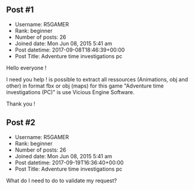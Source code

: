 ## Post #1
- Username: R5GAMER
- Rank: beginner
- Number of posts: 26
- Joined date: Mon Jun 08, 2015 5:41 am
- Post datetime: 2017-09-08T18:46:39+00:00
- Post Title: Adventure time investigations pc

Hello everyone !

I need you help ! is possible to extract all ressources (Animations, obj and other) in format fbx or obj (maps) for this game "Adventure time investigations (PC)"
is use Vicious Engine Software.

Thank you !
## Post #2
- Username: R5GAMER
- Rank: beginner
- Number of posts: 26
- Joined date: Mon Jun 08, 2015 5:41 am
- Post datetime: 2017-09-19T16:36:40+00:00
- Post Title: Adventure time investigations pc

What do I need to do to validate my request?
